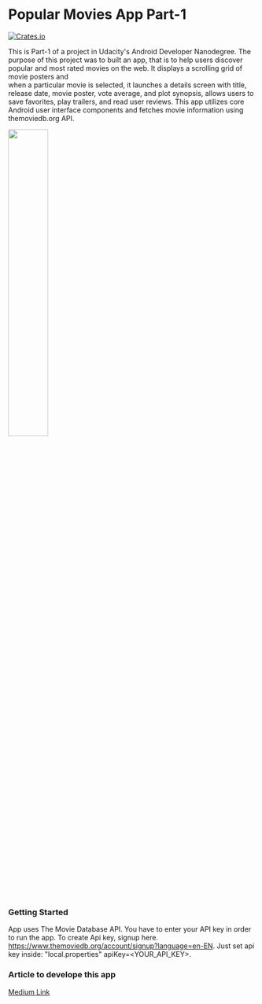 # Popular Movies App Part-1

[![Crates.io](https://img.shields.io/crates/l/rustc-serialize.svg?maxAge=2592000)]()

This is Part-1 of a project in Udacity's Android Developer Nanodegree. The purpose of this project was to built an app, 
that is to help users discover popular and most rated movies on the web. It displays a scrolling grid of movie posters and  
when a  particular movie is selected, it launches a details screen with title, release date, movie poster, vote average, and plot synopsis, 
allows users to save favorites, play trailers, and read user reviews. This app utilizes core Android user interface components and 
fetches movie information using themoviedb.org API.

 <img width="40%" src="https://github.com/loftywaif002/popular-movies-app/blob/master/menu-working.gif" />

### Getting Started

App uses The Movie Database API. You have to enter your API key in order to run the app. To create Api key, signup here. https://www.themoviedb.org/account/signup?language=en-EN. Just set api key inside:  "local.properties" apiKey=<YOUR_API_KEY>.


### Article to develope this app
<a href="https://medium.com/@diprochowdhury/developing-a-movies-app-with-picasso-and-themoviedb-org-api-using-fragments-eb1bd19cf572" target="_blank">Medium Link</a>
